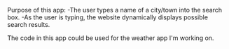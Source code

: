 Purpose of this app:
-The user types a name of a city/town into the search box.
-As the user is typing, the website dynamically displays possible search results.

The code in this app could be used for the weather app I'm working on.